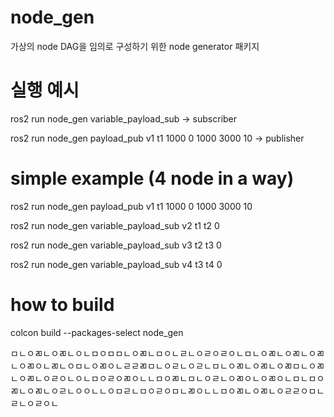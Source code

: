 
# node_gen

가상의 node DAG을 임의로 구성하기 위한 node generator 패키지

# 실행 예시

ros2 run node_gen variable_payload_sub -> subscriber

ros2 run node_gen payload_pub v1 t1 1000 0 1000 3000 10 -> publisher


# simple example (4 node in a way)

ros2 run node_gen payload_pub v1 t1 1000 0 1000 3000 10

ros2 run node_gen variable_payload_sub v2 t1 t2 0

ros2 run node_gen variable_payload_sub v3 t2 t3 0

ros2 run node_gen variable_payload_sub v4 t3 t4 0

# how to build

colcon build --packages-select node_gen


ㅁㄴㅇㄻㄴㅇㄻㄴㅇㄴㅁㅇㅁㅁㄴㅇㄻㄴㅁㅇㄴㄹㄴㅇㄹㅇㄹㅇㄴㅁㄴㅇㄻㄴㅇㄻㄴㅇㄻㄴㅇㄻㅇㄴㄻㄴㅇㅁㄴㅇㄻㅇㄴㄹㄹㄻㅁㄴㅇㄹㄴㅇㄹㄴㅁㄴㅇㄻㄴㅇㄻㄴㅇㄻㅁㄴㅇㄻㄴㅇㄻㄴㅇㄹㅇㄴㅇㄴㅁㅇㄹㅇㄻㅇㄴㄴㅁㅇㄻㄴㅁㄴㅇㄹㄴㅇㄻㅇㄴㅇㄻㅇㄴㅁㄴㅁㅇㄻㄴㅇㄻㄴㅇㄹㄴㅇㅇㄴㄴㅇㅁㄹㄴㅁㅇㄹㅇㅁㄴㄻㅇㄴㄴㅁㅇㄻㄴㅇㄻㄴㅇㄹㄹㅇㅁㄴㄹㄴㅇㄹㅇㄴ
